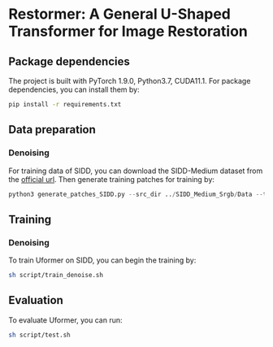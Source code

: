 # Restormer: A General U-Shaped Transformer for Image Restoration


## Package dependencies
The project is built with PyTorch 1.9.0, Python3.7, CUDA11.1. For package dependencies, you can install them by:
```bash
pip install -r requirements.txt
```


## Data preparation 
### Denoising
For training data of SIDD, you can download the SIDD-Medium dataset from the [official url](https://www.eecs.yorku.ca/~kamel/sidd/dataset.php).
Then generate training patches for training by:
```python
python3 generate_patches_SIDD.py --src_dir ../SIDD_Medium_Srgb/Data --tar_dir ../datasets/denoising/sidd/train
```

## Training
### Denoising
To train Uformer on SIDD, you can begin the training by:

```sh
sh script/train_denoise.sh
```

## Evaluation
To evaluate Uformer, you can run:

```sh
sh script/test.sh
```
